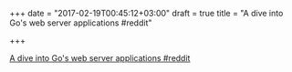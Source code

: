 +++
date = "2017-02-19T00:45:12+03:00"
draft = true
title = "A dive into Go's web server applications  #reddit"

+++

<p><a href="https://t.co/Dr0LV5Vp3P">A dive into Go's web server applications  #reddit</a></p>
